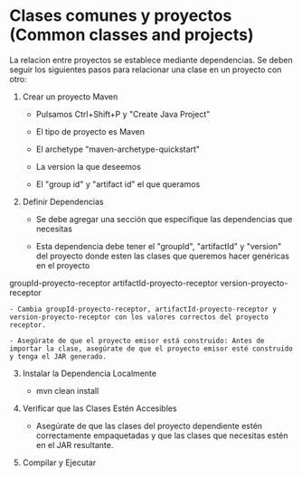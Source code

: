 # Clases comunes y proyectos (Common classes and projects)

La relacion entre proyectos se establece mediante dependencias. Se deben seguir los siguientes pasos para relacionar una clase en un proyecto con otro:

1. Crear un proyecto Maven

    - Pulsamos Ctrl+Shift+P y "Create Java Project"

    - El tipo de proyecto es Maven

    - El archetype "maven-archetype-quickstart"

    - La version la que deseemos

    - El "group id" y "artifact id" el que queramos


2. Definir Dependencias

    - Se debe agregar una sección <dependencies> que especifique las dependencias que necesitas

    - Esta dependencia debe tener el "groupId", "artifactId" y "version" del proyecto donde esten las clases que queremos hacer genéricas en el proyecto

<dependencies>
    <dependency>
        <groupId>groupId-proyecto-receptor</groupId>
        <artifactId>artifactId-proyecto-receptor</artifactId>
        <version>version-proyecto-receptor</version>
    </dependency>
</dependencies>

    - Cambia groupId-proyecto-receptor, artifactId-proyecto-receptor y version-proyecto-receptor con los valores correctos del proyecto receptor.

    - Asegúrate de que el proyecto emisor está construido: Antes de importar la clase, asegúrate de que el proyecto emisor esté construido y tenga el JAR generado.

3. Instalar la Dependencia Localmente

    - mvn clean install

4. Verificar que las Clases Estén Accesibles

    - Asegúrate de que las clases del proyecto dependiente estén correctamente empaquetadas y que las clases que necesitas estén en el JAR resultante.


5. Compilar y Ejecutar
